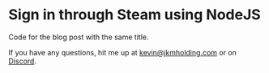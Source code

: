 # Sign in through Steam using NodeJS

Code for the blog post with the same title.  

If you have any questions, hit me up at [kevin@jkmholding.com](mailto:kevin@jkmholding.com) or on [Discord](https://discordapp.com/users/237596991050219521).
